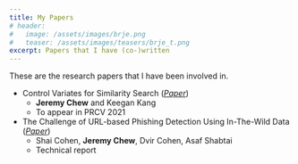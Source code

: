 ```yaml
---
title: My Papers
# header:
#   image: /assets/images/brje.png
#   teaser: /assets/images/teasers/brje_t.png
excerpt: Papers that I have (co-)written
---
```


These are the research papers that I have been involved in.

- Control Variates for Similarity Search (*[Paper](/assets/papers/control-variates.pdf)*)
    - **Jeremy Chew** and Keegan Kang
    - To appear in PRCV 2021
- The Challenge of URL-based Phishing Detection Using In-The-Wild Data (*[Paper](/assets/papers/phishing.pdf)*)
    - Shai Cohen, **Jeremy Chew**, Dvir Cohen, Asaf Shabtai
    - Technical report
